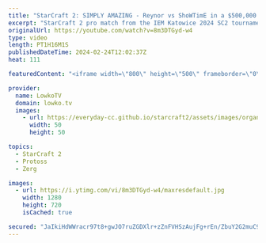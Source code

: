 ```yaml
---
title: "StarCraft 2: SIMPLY AMAZING - Reynor vs ShoWTimE in a $500,000 Tournament! (Best-of-3)"
excerpt: "StarCraft 2 pro match from the IEM Katowice 2024 SC2 tournament. This best-of-3 series is played between two European pro gamers, Reynor and ShoWTimE. This Zerg versus Protoss features hyper aggression from the Zerg in the mid-game, going up against solid defensive play from the Protoss. Support my work:"
originalUrl: https://youtube.com/watch?v=8m3DTGyd-w4
type: video
length: PT1H16M1S
publishedDateTime: 2024-02-24T12:02:37Z
heat: 111

featuredContent: "<iframe width=\"800\" height=\"500\" frameborder=\"0\" src=\"https://www.youtube.com/embed/8m3DTGyd-w4\" allow=\"accelerometer; autoplay; encrypted-media; gyroscope; picture-in-picture\" allowfullscreen></iframe>"

provider:
  name: LowkoTV
  domain: lowko.tv
  images:
    - url: https://everyday-cc.github.io/starcraft2/assets/images/organizations/lowko.tv-50x50.jpg
      width: 50
      height: 50

topics:
  - StarCraft 2
  - Protoss
  - Zerg

images:
  - url: https://i.ytimg.com/vi/8m3DTGyd-w4/maxresdefault.jpg
    width: 1280
    height: 720
    isCached: true

secured: "JaIkiHdWWracr97t8+gwJO7ruZGDXlr+zZnFVHSzAujFg+rEn/ZbuY2G2muC9lshKN3TtzoZAZSdxXfeQNqYRDzAB2hPuleLlYJwIdN+c/X7lMYrLkeHEAGMCUuImUY4U6afZ33UF8aKZu0i9SpDu3dcYISmgLO2BUN3h9nnICr4pkRhPb9vdSgcQopaGsVfKhn2qRntZ48G+1Yq+kHWxE3LsfHg7in3sgA+1tYtZGpwKvwEbSfHK1NJmEyEvGaBI69+8Chxl92AYEsaiiPRwknCw1mDDuKlwWsE3eXT9+2MGVHm4a6UsUZoVY2JRGhOCPJWMlRAe5G6JplR+Ab+/cMAcMhjRHmlSFhjdt8hM2F3oIMruKgM0FxzbLsoYJ4z9Cq/Uk8CD3B12xJNQw/F/Whbmu8wRGqHz7NDqKiQb9g=;xRno0+Ml35IsL8BK/yDH7w=="
---
```


